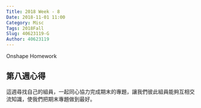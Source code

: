 ```yaml
---
Title: 2018 Week - 8
Date: 2018-11-01 11:00
Category: Misc
Tags: 2018Fall
Slug: 40623119-G
Author: 40623119
---
```


Onshape Homework

<!-- PELICAN_END_SUMMARY -->

第八週心得
----
這週尋找自己的組員，一起同心協力完成期末的專題，讓我們彼此組員能夠互相交流知識，使我們把期末專題做到最好。
